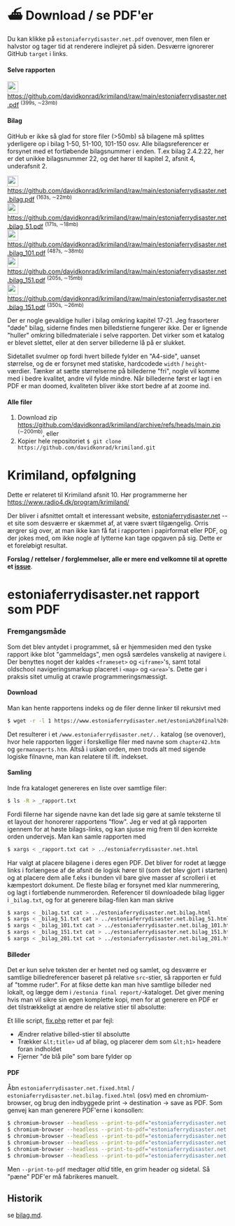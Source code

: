 # :ferry:  Download / se PDF'er 
Du kan klikke på `estoniaferrydisaster.net.pdf` ovenover, men filen er halvstor og tager tid at renderere indlejret på siden.  Desværre ignorerer GitHub  `target` i links. 

#### Selve rapporten
<img src="https://www.flaticon.com/svg/vstatic/svg/136/136522.svg?token=exp=1617902671~hmac=586c0d72039ab9ac322c1a1699f31a09" width="25">  https://github.com/davidkonrad/krimiland/raw/main/estoniaferrydisaster.net.pdf <sup>(399s, ∼23mb)</sup>

#### Bilag
GitHub er ikke så glad for store filer (>50mb) så bilagene må splittes yderligere op i bilag 1-50, 51-100, 101-150 osv.  Alle bilagsreferencer er forsynet med et fortløbende bilagsnummer i enden. T.ex bilag 2.4.2.22, her er det unikke bilagsnummer 22, og det hører til kapitel 2, afsnit 4, underafsnit 2.

<img src="https://www.flaticon.com/svg/vstatic/svg/136/136522.svg?token=exp=1617902671~hmac=586c0d72039ab9ac322c1a1699f31a09" width="25">  https://github.com/davidkonrad/krimiland/raw/main/estoniaferrydisaster.net.bilag.pdf <sup>(163s, ∼22mb)</sup><br>
<img src="https://www.flaticon.com/svg/vstatic/svg/136/136522.svg?token=exp=1617902671~hmac=586c0d72039ab9ac322c1a1699f31a09" width="25">  https://github.com/davidkonrad/krimiland/raw/main/estoniaferrydisaster.net.bilag_51.pdf <sup>(171s, ∼18mb)</sup><br>
<img src="https://www.flaticon.com/svg/vstatic/svg/136/136522.svg?token=exp=1617902671~hmac=586c0d72039ab9ac322c1a1699f31a09" width="25">  https://github.com/davidkonrad/krimiland/raw/main/estoniaferrydisaster.net.bilag_101.pdf <sup>(487s, ∼38mb)</sup><br>
<img src="https://www.flaticon.com/svg/vstatic/svg/136/136522.svg?token=exp=1617902671~hmac=586c0d72039ab9ac322c1a1699f31a09" width="25">  https://github.com/davidkonrad/krimiland/raw/main/estoniaferrydisaster.net.bilag_151.pdf <sup>(205s, ∼15mb)</sup><br>
<img src="https://www.flaticon.com/svg/vstatic/svg/136/136522.svg?token=exp=1617902671~hmac=586c0d72039ab9ac322c1a1699f31a09" width="25">  https://github.com/davidkonrad/krimiland/raw/main/estoniaferrydisaster.net.bilag_151.pdf <sup>(350s, ∼26mb)</sup>

Der er nogle gevaldige huller i bilag omkring kapitel 17-21. Jeg frasorterer "døde" bilag, siderne findes men billedstierne fungerer ikke. Der er lignende "huller" omkring billedmateriale i selve rapporten. Det virker som et katalog er blevet slettet, eller at den server billederne lå på er slukket. 

Sidetallet svulmer op fordi hvert billede fylder en "A4-side", uanset størrelse, og de er forsynet med statiske, hardcodede  `width` / `height`-værdier. Tænker at sætte størrelserne på billederne "fri", nogle vil komme med i bedre kvalitet, andre vil fylde mindre. Når billederne først er lagt i en PDF er man doomed, kvaliteten bliver ikke stort bedre af at zoome ind.

#### Alle filer
1. Download zip https://github.com/davidkonrad/krimiland/archive/refs/heads/main.zip <sup>(∼200mb)</sup>, eller
2. Kopier hele repositoriet `$ git clone https://github.com/davidkonrad/krimiland.git`

# Krimiland, opfølgning
Dette er relateret til Krimiland afsnit 10. Hør programmerne her https://www.radio4.dk/program/krimiland/

Der bliver i afsnittet omtalt et interessant website, [estoniaferrydisaster.net](https:/www.estoniaferrydisaster.net)
 -- et site som desværre er skæmmet af, at være svært tilgængelig. Orris ærgrer sig over, at man ikke kan få fat i rapporten i papirformat eller PDF, og der jokes med, om ikke nogle af lytterne kan tage opgaven på sig.  Dette er et foreløbigt resultat. 

**Forslag / rettelser / forglemmelser, alle er mere end velkomne til at oprette et [issue](https://github.com/davidkonrad/krimiland/issues)**. 

# estoniaferrydisaster.net rapport som PDF

### Fremgangsmåde

Som det blev antydet i programmet, så er hjemmesiden med den tyske rapport ikke blot "gammeldags", men også særdeles vanskelig at navigere i. Der benyttes noget der kaldes `<frameset>` og `<iframe>`'s, samt total oldschool navigeringsmarkup placeret i `<map>` og `<area>`'s. Dette gør i praksis sitet umulig at crawle programmeringsmæssigt.


#### Download
Man kan hente rapportens indeks og de filer denne linker til rekursivt med 

```bash
$ wget -r -l 1 https://www.estoniaferrydisaster.net/estonia%20final%20report/Contents.htm
```

Det resulterer i et `/www.estoniaferrydisaster.net/..` katalog (se ovenover), hvor hele rapporten ligger i forskellige filer med navne som `chapter42.htm` og `germanxperts.htm`. Altså i uskøn orden, men trods alt med sigende logiske filnavne, man kan relatere til ift. indekset.

#### Samling
Inde fra kataloget genereres en liste over samtlige filer:

```bash
$ ls -R > _rapport.txt
```

Fordi filerne har sigende navne kan det lade sig gøre at samle teksterne til et layout der honorerer rapportens "flow". Jeg er ved at gå rapporten igennem for at høste bilags-links, og kan sjusse mig frem til den korrekte orden undervejs.  Man kan samle rapporten med

```bash
$ xargs < _rapport.txt cat > ../estoniaferrydisaster.net.html
```
Har valgt at placere bilagene i deres egen PDF.  Det bliver for rodet at lægge links i forlængese af de afsnit de logisk hører til (som det blev gjort i starten) og at placere dem alle f.eks i bunden vil bare give masser af scrolleri i et kæmpestort dokument. De fleste bilag er forsynet med klar nummerering, og lagt i fortløbende  nummerorden. Referencer til downloadede bilag ligger i `_bilag.txt`, og for at generere bilag-filen kan man skrive 

```bash
$ xargs < _bilag.txt cat > ../estoniaferrydisaster.net.bilag.html
$ xargs < _bilag_51.txt cat > ../estoniaferrydisaster.net.bilag_51.html
$ xargs < _bilag_101.txt cat > ../estoniaferrydisaster.net.bilag_101.html
$ xargs < _bilag_151.txt cat > ../estoniaferrydisaster.net.bilag_151.html
$ xargs < _bilag_201.txt cat > ../estoniaferrydisaster.net.bilag_201.html
```

#### Billeder
Det er kun selve teksten der er hentet ned og samlet, og desværre er samtlige billedreferencer baseret på relative `src`-stier, så rapporten er fuld af "tomme ruder".  For at fikse dette kan man hive samtlige billeder ned lokalt, og lægge dem i `/estonia final report/`-kataloget. Det giver mening hvis man vil sikre sin egen komplette kopi, men for at generere en PDF er det tilstrækkeligt at ændre de relative stier til absolutte:

Et lille script, [fix.php](fix.php) retter et par fejl:

* Ændrer relative billed-stier til absolutte
* Trækker `&lt;title>` ud af bilag, og placerer dem som `&lt;h1>` headere foran indholdet
* Fjerner "de blå pile" som bare fylder op

#### PDF
Åbn `estoniaferrydisaster.net.fixed.html` / `estoniaferrydisaster.net.bilag.fixed.html` (osv) med en chromium-browser, og brug den indbyggede print -> destination -> save as PDF.  Som genvej kan man generere PDF'erne i konsollen:

```bash
$ chromium-browser --headless --print-to-pdf="estoniaferrydisaster.net.pdf" www.estoniaferrydisaster.net/estoniaferrydisaster.net.fixed.html
$ chromium-browser --headless --print-to-pdf="estoniaferrydisaster.net.bilag.pdf" www.estoniaferrydisaster.net/estoniaferrydisaster.net.bilag.fixed.html
$ chromium-browser --headless --print-to-pdf="estoniaferrydisaster.net.bilag_51.pdf" www.estoniaferrydisaster.net/estoniaferrydisaster.net.bilag_51.fixed.html
$ chromium-browser --headless --print-to-pdf="estoniaferrydisaster.net.bilag_101.pdf" www.estoniaferrydisaster.net/estoniaferrydisaster.net.bilag_101.fixed.html
$ chromium-browser --headless --print-to-pdf="estoniaferrydisaster.net.bilag_151.pdf" www.estoniaferrydisaster.net/estoniaferrydisaster.net.bilag_151.fixed.html
$ chromium-browser --headless --print-to-pdf="estoniaferrydisaster.net.bilag_201.pdf" www.estoniaferrydisaster.net/estoniaferrydisaster.net.bilag_201.fixed.html
```
Men `--print-to-pdf` medtager *altid* title, en grim header og sidetal. Så "pæne" PDF'er må fabrikeres manuelt.

## Historik
se [bilag.md](bilag.md).
